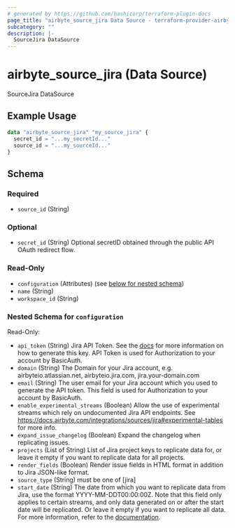 ```yaml
---
# generated by https://github.com/hashicorp/terraform-plugin-docs
page_title: "airbyte_source_jira Data Source - terraform-provider-airbyte"
subcategory: ""
description: |-
  SourceJira DataSource
---
```


# airbyte_source_jira (Data Source)

SourceJira DataSource

## Example Usage

```terraform
data "airbyte_source_jira" "my_source_jira" {
  secret_id = "...my_secretId..."
  source_id = "...my_sourceId..."
}
```

<!-- schema generated by tfplugindocs -->
## Schema

### Required

- `source_id` (String)

### Optional

- `secret_id` (String) Optional secretID obtained through the public API OAuth redirect flow.

### Read-Only

- `configuration` (Attributes) (see [below for nested schema](#nestedatt--configuration))
- `name` (String)
- `workspace_id` (String)

<a id="nestedatt--configuration"></a>
### Nested Schema for `configuration`

Read-Only:

- `api_token` (String) Jira API Token. See the <a href="https://docs.airbyte.com/integrations/sources/jira">docs</a> for more information on how to generate this key. API Token is used for Authorization to your account by BasicAuth.
- `domain` (String) The Domain for your Jira account, e.g. airbyteio.atlassian.net, airbyteio.jira.com, jira.your-domain.com
- `email` (String) The user email for your Jira account which you used to generate the API token. This field is used for Authorization to your account by BasicAuth.
- `enable_experimental_streams` (Boolean) Allow the use of experimental streams which rely on undocumented Jira API endpoints. See https://docs.airbyte.com/integrations/sources/jira#experimental-tables for more info.
- `expand_issue_changelog` (Boolean) Expand the changelog when replicating issues.
- `projects` (List of String) List of Jira project keys to replicate data for, or leave it empty if you want to replicate data for all projects.
- `render_fields` (Boolean) Render issue fields in HTML format in addition to Jira JSON-like format.
- `source_type` (String) must be one of [jira]
- `start_date` (String) The date from which you want to replicate data from Jira, use the format YYYY-MM-DDT00:00:00Z. Note that this field only applies to certain streams, and only data generated on or after the start date will be replicated. Or leave it empty if you want to replicate all data. For more information, refer to the <a href="https://docs.airbyte.com/integrations/sources/jira/">documentation</a>.


